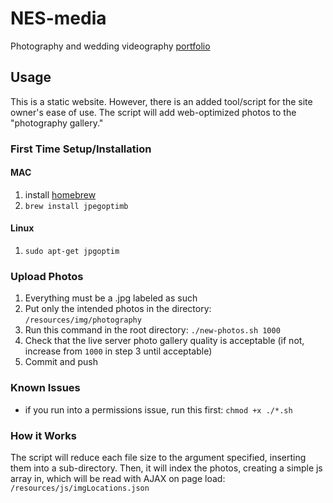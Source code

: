 # NES-media
Photography and wedding videography [portfolio](https://nes-media.netlify.app/index.html)
## Usage
This is a static website. However, there is an added tool/script for the site owner's ease of use. The script will add web-optimized photos to the "photography gallery."
### First Time Setup/Installation
#### MAC
1. install [homebrew](https://brew.sh/) 
2. `brew install jpegoptimb`
#### Linux
1. `sudo apt-get jpgoptim`
### Upload Photos
1. Everything must be a .jpg labeled as such
2. Put only the intended photos in the directory: `/resources/img/photography`
3. Run this command in the root directory: `./new-photos.sh 1000`
4. Check that the live server photo gallery quality is acceptable (if not, increase from `1000` in step 3 until acceptable)
5. Commit and push
### Known Issues
- if you run into a permissions issue, run this first: `chmod +x ./*.sh`
### How it Works
The script will reduce each file size to the argument specified, inserting them into a sub-directory. Then, it will index the photos, creating a simple js array in, which will be read with AJAX on page load: `/resources/js/imgLocations.json`
